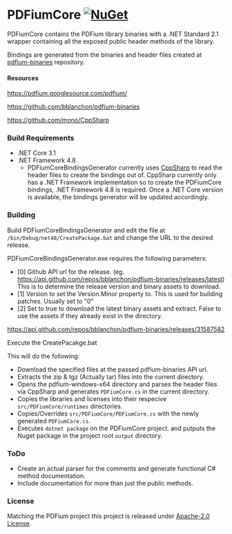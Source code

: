 # PDFiumCore [![NuGet](https://img.shields.io/nuget/v/PDFiumCore.svg?maxAge=60)](https://www.nuget.org/packages/PDFiumCore)

PDFiumCore contains the PDFium library binaries with a .NET Standard 2.1 wrapper containing all the exposed public header methods of the library.

Bindings are generated from the binaries and header files created at [pdfium-binaries](https://github.com/bblanchon/pdfium-binaries) repository.

#### Resources
https://pdfium.googlesource.com/pdfium/

https://github.com/bblanchon/pdfium-binaries

https://github.com/mono/CppSharp

### Build Requirements
- .NET Core 3.1
- .NET Framework 4.8 
  - PDFiumCoreBindingsGenerator currently uses [CppSharp](https://github.com/mono/CppSharp) to read the header files to create the bindings out of.  CppSharp currently only has a .NET Framework implementation so to create the PDFiumCore bindings, .NET Framework 4.8 is required.  Once a .NET Core version is available, the bindings generator will be updated accordingly.

### Building 

Build PDFiumCoreBindingsGenerator and edit the file at ``/bin/Debug/net48/CreatePackage.bat`` and change the URL to the desired release.

PDFiumCoreBindingsGenerator.exe requires the following parameters:
 - [0] Github API url for the release. (eg. https://api.github.com/repos/bblanchon/pdfium-binaries/releases/latest)  This is to determine the release version and binary assets to download.
 - [1] Version to set the Version.Minor property to.  This is used for building patches. Usually set to "0"
 - [2] Set to true to download the latest binary assets and extract.  False to use the assets if they already exist in the directory.
 
https://api.github.com/repos/bblanchon/pdfium-binaries/releases/31587582

Execute the CreatePacakge.bat

This will do the following:
 - Download the specified files at the passed pdfium-binaries API url.
 - Extracts the zip & tgz (Actually tar) files into the current directory.
 - Opens the pdfium-windows-x64 directory and parses the header files via CppSharp and generates ``PDFiumCore.cs`` in the current directory.
 - Copies the libraries and licenses into their respecive ``src/PDFiumCore/runtimes`` directories.
 - Copies/Overrides ``src/PDFiumCore/PDFiumCore.cs`` with the newly generated ``PDFiumCore.cs``.
 - Executes ``dotnet package`` on the PDFiumCore project. and putputs the Nuget package in the project root ``output`` directory.


### ToDo
 - Create an actual parser for the comments and generate functional C# method documentation.
 - Include documentation for more than just the public methods.

### License
Matching the PDFium project this project is released under [Apache-2.0 License](LICENSE).
